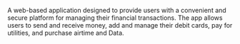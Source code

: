A web-based application designed to provide users with a convenient and secure platform 
for managing their financial transactions. 
The app allows users to send and receive money, add and manage their debit cards, 
pay for utilities, and purchase airtime and Data. 
